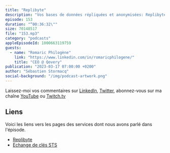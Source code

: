 ```yaml
---
title: "Replibyte"
description: "Vos bases de données répliquées et anonymisées: Replibyte est un outil open-source de réplication de vos bases de données à des fins de tests et de développement. Il exporte un sous-ensemble anonymisé de vos données à la volée pour que vos bases de tests et de devs ne contiennent pas de données personnelles qui viennent de la production. Replibyte fonctionne avec les bases PostgreSQL, MySQL et MongoDB. Dans cet épisode on explique pourquoi et comment utiliser cet outil et comment ca marche sous le capot. Spoiler alert : il est écrit en Rust par les équipes de Qovery."
episode: 153
duration: "“00:36:32\""
size: 70148517
file: "153.mp3"
category: "podcasts"
appleEpisodeId: 1000663119759
guests:
  - name: "Romaric Philogène"
    link: "https://www.linkedin.com/in/romaricphilogene/"
    title: "CEO @ Qovery"
publication: "2023-03-17 07:00:00 +0200"
author: "Sébastien Stormacq"
social-background: "/img/podcast-artwork.png"
---
```


Laissez-moi vos commentaires sur [LinkedIn](https://www.linkedin.com/in/sebastienstormacq/), [Twitter](https://twitter.com/sebsto), abonnez-vous sur ma chaîne [YouTube](https://www.youtube.com/sebsto) ou [Twitch.tv](https://www.twitch.tv/sebAWS)

## Liens

Voici les liens vers les pages des services dont nous avons parlé dans l'épisode.

- [Replibyte](https://github.com/Qovery/Replibyte)
- [Echange de clés STS](https://en.wikipedia.org/wiki/Station-to-Station_protocol)
